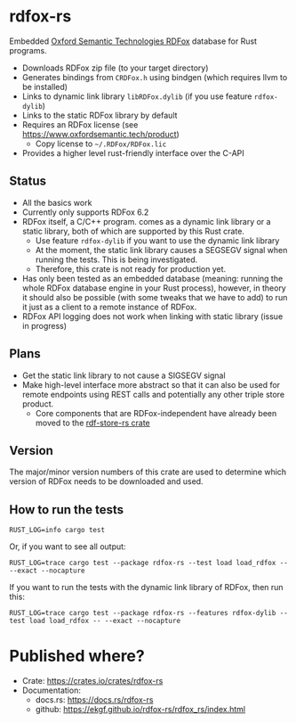# rdfox-rs

Embedded [Oxford Semantic Technologies RDFox](https://www.oxfordsemantic.tech/product) database for Rust programs.

- Downloads RDFox zip file (to your target directory)
- Generates bindings from `CRDFox.h` using bindgen (which requires llvm to be installed)
- Links to dynamic link library `libRDFox.dylib` (if you use feature `rdfox-dylib`)
- Links to the static RDFox library by default
- Requires an RDFox license (see <https://www.oxfordsemantic.tech/product>)
    - Copy license to `~/.RDFox/RDFox.lic`
- Provides a higher level rust-friendly interface over the C-API

## Status

- All the basics work
- Currently only supports RDFox 6.2
- RDFox itself, a C/C++ program. comes as a dynamic link library or a static library,
  both of which are supported by this Rust crate.
    - Use feature `rdfox-dylib` if you want to use the dynamic link library
    - At the moment, the static link library causes a SEGSEGV signal when running the tests.
      This is being investigated.
    - Therefore, this crate is not ready for production yet.
- Has only been tested as an embedded database (meaning: running the whole RDFox database engine in your Rust process),
  however, in theory it should also be possible (with some tweaks that we have to add) to run it just as a client to
  a remote instance of RDFox.
- RDFox API logging does not work when linking with static library (issue in progress)

## Plans

- Get the static link library to not cause a SIGSEGV signal
- Make high-level interface more abstract so that it can also be used for remote endpoints using REST calls
  and potentially any other triple store product.
    - Core components that are RDFox-independent have already been moved to
      the [rdf-store-rs crate](https://crates.io/crates/rdf-store-rs)

## Version

The major/minor version numbers of this crate are used to determine which version of RDFox
needs to be downloaded and used.

## How to run the tests

```shell
RUST_LOG=info cargo test 
```

Or, if you want to see all output:

```shell
RUST_LOG=trace cargo test --package rdfox-rs --test load load_rdfox -- --exact --nocapture
```

If you want to run the tests with the dynamic link library of RDFox, then run this:

```shell
RUST_LOG=trace cargo test --package rdfox-rs --features rdfox-dylib --test load load_rdfox -- --exact --nocapture
```

# Published where?

- Crate: <https://crates.io/crates/rdfox-rs>
- Documentation:
    - docs.rs: <https://docs.rs/rdfox-rs>
    - github: <https://ekgf.github.io/rdfox-rs/rdfox_rs/index.html>
